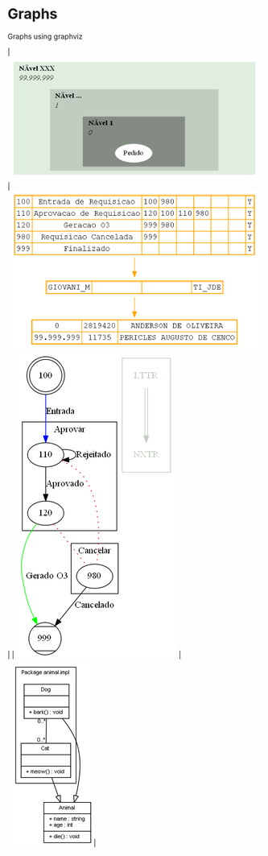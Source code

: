 # Graphs
Graphs using graphviz

|![Aprovações OM.png](/AprovaçõesOM.png)|![Configuração OM.png](/ConfiguraçãoOM.png)|
|![Fluxo status OM.png](/FluxostatusOM.png)|![UMLexample.png](/UMLexample.png)|